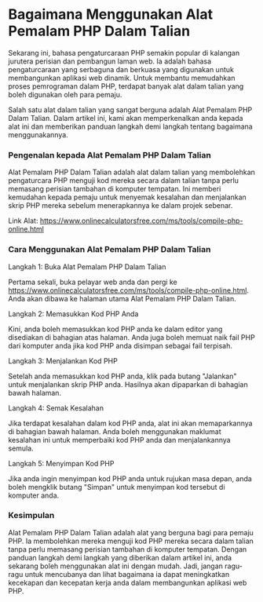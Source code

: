 Bagaimana Menggunakan Alat Pemalam PHP Dalam Talian
===================================================

Sekarang ini, bahasa pengaturcaraan PHP semakin popular di kalangan jurutera perisian dan pembangun laman web. Ia adalah bahasa pengaturcaraan yang serbaguna dan berkuasa yang digunakan untuk membangunkan aplikasi web dinamik. Untuk membantu memudahkan proses pemrograman dalam PHP, terdapat banyak alat dalam talian yang boleh digunakan oleh para pemaju.

Salah satu alat dalam talian yang sangat berguna adalah Alat Pemalam PHP Dalam Talian. Dalam artikel ini, kami akan memperkenalkan anda kepada alat ini dan memberikan panduan langkah demi langkah tentang bagaimana menggunakannya.

### Pengenalan kepada Alat Pemalam PHP Dalam Talian

Alat Pemalam PHP Dalam Talian adalah alat dalam talian yang membolehkan pengaturcara PHP menguji kod mereka secara dalam talian tanpa perlu memasang perisian tambahan di komputer tempatan. Ini memberi kemudahan kepada pemaju untuk menyemak kesalahan dan menjalankan skrip PHP mereka sebelum menerapkannya ke dalam projek sebenar.

Link Alat: <https://www.onlinecalculatorsfree.com/ms/tools/compile-php-online.html>

### Cara Menggunakan Alat Pemalam PHP Dalam Talian

Langkah 1: Buka Alat Pemalam PHP Dalam Talian

Pertama sekali, buka pelayar web anda dan pergi ke <https://www.onlinecalculatorsfree.com/ms/tools/compile-php-online.html>. Anda akan dibawa ke halaman utama Alat Pemalam PHP Dalam Talian.

Langkah 2: Memasukkan Kod PHP Anda

Kini, anda boleh memasukkan kod PHP anda ke dalam editor yang disediakan di bahagian atas halaman. Anda juga boleh memuat naik fail PHP dari komputer anda jika kod PHP anda disimpan sebagai fail terpisah.

Langkah 3: Menjalankan Kod PHP

Setelah anda memasukkan kod PHP anda, klik pada butang "Jalankan" untuk menjalankan skrip PHP anda. Hasilnya akan dipaparkan di bahagian bawah halaman.

Langkah 4: Semak Kesalahan

Jika terdapat kesalahan dalam kod PHP anda, alat ini akan memaparkannya di bahagian bawah halaman. Anda boleh menggunakan maklumat kesalahan ini untuk memperbaiki kod PHP anda dan menjalankannya semula.

Langkah 5: Menyimpan Kod PHP

Jika anda ingin menyimpan kod PHP anda untuk rujukan masa depan, anda boleh mengklik butang "Simpan" untuk menyimpan kod tersebut di komputer anda.

### Kesimpulan

Alat Pemalam PHP Dalam Talian adalah alat yang berguna bagi para pemaju PHP. Ia membolehkan mereka menguji kod PHP mereka secara dalam talian tanpa perlu memasang perisian tambahan di komputer tempatan. Dengan panduan langkah demi langkah yang diberikan dalam artikel ini, anda sekarang boleh menggunakan alat ini dengan mudah. Jadi, jangan ragu-ragu untuk mencubanya dan lihat bagaimana ia dapat meningkatkan kecekapan dan kecepatan kerja anda dalam membangunkan aplikasi web PHP.